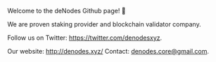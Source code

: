 Welcome to the deNodes Github page! 👋

We are proven staking provider and blockchain validator company. 

Follow us on Twitter: https://twitter.com/denodesxyz.

Our website: http://denodes.xyz/
Contact: denodes.core@gmail.com.

<!---
denodesxyz/denodesxyz is a ✨ special ✨ repository because its `README.md` (this file) appears on your GitHub profile.
You can click the Preview link to take a look at your changes.
--->
